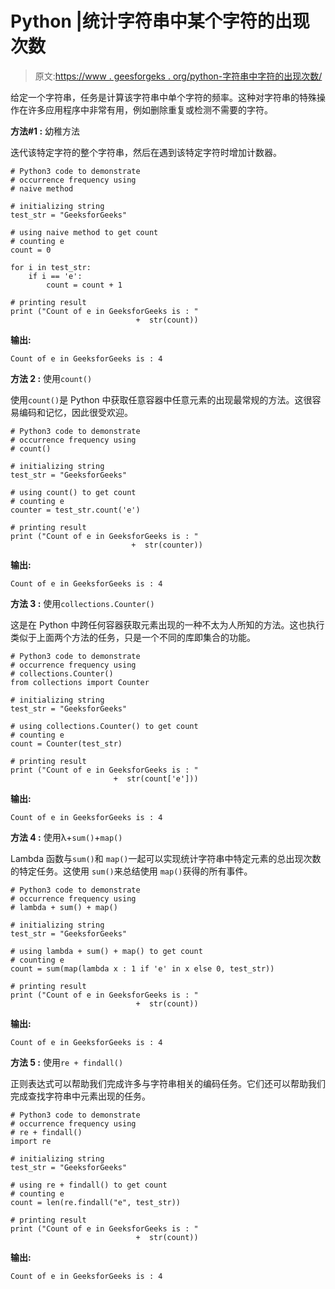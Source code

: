 # Python |统计字符串中某个字符的出现次数

> 原文:[https://www . geesforgeks . org/python-字符串中字符的出现次数/](https://www.geeksforgeeks.org/python-count-occurrences-of-a-character-in-string/)

给定一个字符串，任务是计算该字符串中单个字符的频率。这种对字符串的特殊操作在许多应用程序中非常有用，例如删除重复或检测不需要的字符。

**方法#1 :** 幼稚方法

迭代该特定字符的整个字符串，然后在遇到该特定字符时增加计数器。

```
# Python3 code to demonstrate 
# occurrence frequency using 
# naive method 

# initializing string 
test_str = "GeeksforGeeks"

# using naive method to get count 
# counting e 
count = 0

for i in test_str:
    if i == 'e':
        count = count + 1

# printing result 
print ("Count of e in GeeksforGeeks is : "
                            +  str(count))
```

**输出:**

```
Count of e in GeeksforGeeks is : 4
```

**方法 2 :** 使用`count()`

使用`count()`是 Python 中获取任意容器中任意元素的出现最常规的方法。这很容易编码和记忆，因此很受欢迎。

```
# Python3 code to demonstrate 
# occurrence frequency using 
# count()

# initializing string 
test_str = "GeeksforGeeks"

# using count() to get count 
# counting e 
counter = test_str.count('e')

# printing result 
print ("Count of e in GeeksforGeeks is : "
                           +  str(counter))
```

**输出:**

```
Count of e in GeeksforGeeks is : 4

```

**方法 3 :** 使用`collections.Counter()`

这是在 Python 中跨任何容器获取元素出现的一种不太为人所知的方法。这也执行类似于上面两个方法的任务，只是一个不同的库即集合的功能。

```
# Python3 code to demonstrate 
# occurrence frequency using 
# collections.Counter()
from collections import Counter

# initializing string 
test_str = "GeeksforGeeks"

# using collections.Counter() to get count 
# counting e 
count = Counter(test_str)

# printing result 
print ("Count of e in GeeksforGeeks is : "
                       +  str(count['e']))
```

**输出:**

```
Count of e in GeeksforGeeks is : 4

```

**方法 4 :** 使用λ+`sum()`+`map()`

Lambda 函数与`sum()`和 `map()`一起可以实现统计字符串中特定元素的总出现次数的特定任务。这使用 `sum()`来总结使用 `map()`获得的所有事件。

```
# Python3 code to demonstrate 
# occurrence frequency using 
# lambda + sum() + map()

# initializing string 
test_str = "GeeksforGeeks"

# using lambda + sum() + map() to get count 
# counting e 
count = sum(map(lambda x : 1 if 'e' in x else 0, test_str))

# printing result 
print ("Count of e in GeeksforGeeks is : "
                            +  str(count))
```

**输出:**

```
Count of e in GeeksforGeeks is : 4

```

**方法 5 :** 使用`re + findall()`

正则表达式可以帮助我们完成许多与字符串相关的编码任务。它们还可以帮助我们完成查找字符串中元素出现的任务。

```
# Python3 code to demonstrate 
# occurrence frequency using 
# re + findall()
import re

# initializing string 
test_str = "GeeksforGeeks"

# using re + findall() to get count 
# counting e 
count = len(re.findall("e", test_str))

# printing result 
print ("Count of e in GeeksforGeeks is : "
                            +  str(count))
```

**输出:**

```
Count of e in GeeksforGeeks is : 4

```